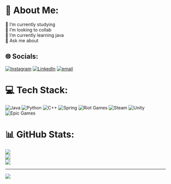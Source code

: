 # 💫 About Me:
🔭 I’m currently studying<br>👯 I’m looking to collab<br>🌱 I’m currently learning java<br>💬 Ask me about<br>


## 🌐 Socials:
[![Instagram](https://img.shields.io/badge/Instagram-%23E4405F.svg?logo=Instagram&logoColor=white)](https://instagram.com/sreede_vv) [![LinkedIn](https://img.shields.io/badge/LinkedIn-%230077B5.svg?logo=linkedin&logoColor=white)](https://linkedin.com/in/Sreedev_) [![email](https://img.shields.io/badge/Email-D14836?logo=gmail&logoColor=white)](mailto:sreedevsuresh2006@gmail.com) 

# 💻 Tech Stack:
![Java](https://img.shields.io/badge/java-%23ED8B00.svg?style=for-the-badge&logo=openjdk&logoColor=white) ![Python](https://img.shields.io/badge/python-3670A0?style=for-the-badge&logo=python&logoColor=ffdd54) ![C++](https://img.shields.io/badge/c++-%2300599C.svg?style=for-the-badge&logo=c%2B%2B&logoColor=white) ![Spring](https://img.shields.io/badge/spring-%236DB33F.svg?style=for-the-badge&logo=spring&logoColor=white) ![Riot Games](https://img.shields.io/badge/riotgames-D32936.svg?style=for-the-badge&logo=riotgames&logoColor=white) ![Steam](https://img.shields.io/badge/steam-%23000000.svg?style=for-the-badge&logo=steam&logoColor=white) ![Unity](https://img.shields.io/badge/unity-%23000000.svg?style=for-the-badge&logo=unity&logoColor=white) ![Epic Games](https://img.shields.io/badge/epicgames-%23313131.svg?style=for-the-badge&logo=epicgames&logoColor=white)
# 📊 GitHub Stats:
![](https://github-readme-stats.vercel.app/api?username=Sreedevvs&theme=dark&hide_border=false&include_all_commits=false&count_private=true)<br/>
![](https://nirzak-streak-stats.vercel.app/?user=Sreedevvs&theme=dark&hide_border=false)<br/>
![](https://github-readme-stats.vercel.app/api/top-langs/?username=Sreedevvs&theme=dark&hide_border=false&include_all_commits=false&count_private=true&layout=compact)

---
[![](https://visitcount.itsvg.in/api?id=Sreedevvs&icon=0&color=0)](https://visitcount.itsvg.in)

<!-- Proudly created with GPRM ( https://gprm.itsvg.in ) -->